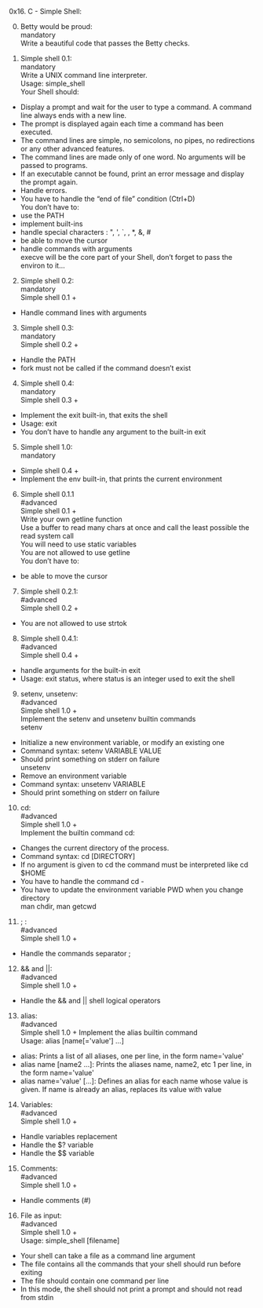 0x16. C - Simple Shell:

0. Betty would be proud:  
mandatory  
Write a beautiful code that passes the Betty checks.  

1. Simple shell 0.1:  
mandatory  
Write a UNIX command line interpreter.  
Usage: simple_shell  
Your Shell should:  
- Display a prompt and wait for the user to type a command. A command line always ends with a new line.  
- The prompt is displayed again each time a command has been executed.  
- The command lines are simple, no semicolons, no pipes, no redirections or any other advanced features.  
- The command lines are made only of one word. No arguments will be passed to programs.  
- If an executable cannot be found, print an error message and display the prompt again.  
- Handle errors.  
- You have to handle the “end of file” condition (Ctrl+D)  
You don’t have to:  
- use the PATH  
- implement built-ins  
- handle special characters : ", ', `, \, *, &, #  
- be able to move the cursor  
- handle commands with arguments  
execve will be the core part of your Shell, don’t forget to pass the environ to it…  

2. Simple shell 0.2:  
mandatory  
Simple shell 0.1 +  
- Handle command lines with arguments  

3. Simple shell 0.3:  
mandatory  
Simple shell 0.2 +  
- Handle the PATH  
- fork must not be called if the command doesn’t exist  

4. Simple shell 0.4:  
mandatory  
Simple shell 0.3 +  
- Implement the exit built-in, that exits the shell  
- Usage: exit  
- You don’t have to handle any argument to the built-in exit  

5. Simple shell 1.0:  
mandatory  
- Simple shell 0.4 +  
- Implement the env built-in, that prints the current environment  

6. Simple shell 0.1.1  
#advanced  
Simple shell 0.1 +  
Write your own getline function  
Use a buffer to read many chars at once and call the least possible the read system call  
You will need to use static variables  
You are not allowed to use getline  
You don’t have to:  
- be able to move the cursor  

7. Simple shell 0.2.1:  
#advanced  
Simple shell 0.2 +  
- You are not allowed to use strtok  

8. Simple shell 0.4.1:  
#advanced  
Simple shell 0.4 +  
- handle arguments for the built-in exit  
- Usage: exit status, where status is an integer used to exit the shell  

9. setenv, unsetenv:  
#advanced  
Simple shell 1.0 +  
Implement the setenv and unsetenv builtin commands  
setenv  
- Initialize a new environment variable, or modify an existing one  
- Command syntax: setenv VARIABLE VALUE  
- Should print something on stderr on failure  
unsetenv  
- Remove an environment variable  
- Command syntax: unsetenv VARIABLE  
- Should print something on stderr on failure  

10. cd:  
#advanced  
Simple shell 1.0 +  
Implement the builtin command cd:  
- Changes the current directory of the process.  
- Command syntax: cd [DIRECTORY]  
- If no argument is given to cd the command must be interpreted like cd $HOME  
- You have to handle the command cd -  
- You have to update the environment variable PWD when you change directory  
man chdir, man getcwd  

11. ; :  
#advanced  
Simple shell 1.0 +  
- Handle the commands separator ;  

12. && and ||:  
#advanced  
Simple shell 1.0 +  
- Handle the && and || shell logical operators  

13. alias:  
#advanced  
Simple shell 1.0 + 
Implement the alias builtin command  
Usage: alias [name[='value'] ...]  
- alias: Prints a list of all aliases, one per line, in the form name='value'  
- alias name [name2 ...]: Prints the aliases name, name2, etc 1 per line, in the form name='value'  
- alias name='value' [...]: Defines an alias for each name whose value is given. If name is already an alias, replaces its value with value  

14. Variables:  
#advanced  
Simple shell 1.0 +  
- Handle variables replacement  
- Handle the $? variable  
- Handle the $$ variable  

15. Comments:  
#advanced  
Simple shell 1.0 +  
- Handle comments (#)  

16. File as input:  
#advanced  
Simple shell 1.0 +  
Usage: simple_shell [filename]  
- Your shell can take a file as a command line argument  
- The file contains all the commands that your shell should run before exiting  
- The file should contain one command per line  
- In this mode, the shell should not print a prompt and should not read from stdin  
